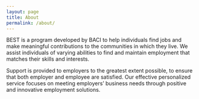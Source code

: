 ```yaml
---
layout: page
title: About
permalink: /about/
---
```

<div class="wrapper">
BEST is a program developed by BACI to help individuals find jobs and make meaningful contributions to the communities in which they live. We assist individuals of varying abilities to find and maintain employment that matches their skills and interests.

Support is provided to employers to the greatest extent possible, to ensure that both employer and employee are satisfied. Our effective personalized service focuses on meeting employers’ business needs through positive and innovative employment solutions.
</div>



